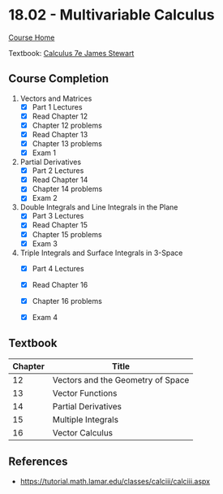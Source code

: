 # 18.02 - Multivariable Calculus

[Course Home](https://ocw.mit.edu/courses/mathematics/18-02-multivariable-calculus-fall-2007/index.htm)

Textbook: [Calculus 7e James Stewart](https://isbnsearch.org/isbn/9780871503237)

## Course Completion

1. Vectors and Matrices
   - [x] Part 1 Lectures
   - [x] Read Chapter 12
   - [x] Chapter 12 problems
   - [x] Read Chapter 13
   - [x] Chapter 13 problems
   - [x] Exam 1
2. Partial Derivatives
   - [x] Part 2 Lectures
   - [x] Read Chapter 14
   - [x] Chapter 14 problems
   - [x] Exam 2
3. Double Integrals and Line Integrals in the Plane
   - [x] Part 3 Lectures
   - [x] Read Chapter 15
   - [x] Chapter 15 problems
   - [x] Exam 3
4. Triple Integrals and Surface Integrals in 3-Space
   - [x] Part 4 Lectures
   - [x] Read Chapter 16
   - [x] Chapter 16 problems
   - [x] Exam 4


## Textbook
| Chapter | Title                              |
| ------- | ---------------------------------- | 
| 12      | Vectors and the Geometry of Space  |
| 13      | Vector Functions                   |
| 14      | Partial Derivatives                |
| 15      | Multiple Integrals                 |
| 16      | Vector Calculus                    |


## References
- https://tutorial.math.lamar.edu/classes/calciii/calciii.aspx